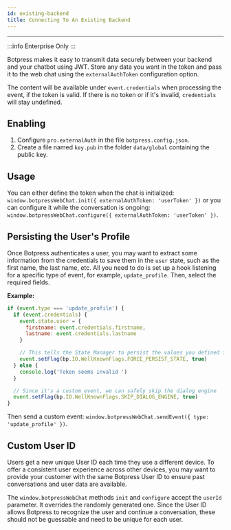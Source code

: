```yaml
---
id: existing-backend
title: Connecting To An Existing Backend
---
```


-----------------

:::info 
Enterprise Only
:::

Botpress makes it easy to transmit data securely between your backend and your chatbot using JWT. Store any data you want in the token and pass it to the web chat using the `externalAuthToken` configuration option.

The content will be available under `event.credentials` when processing the event, if the token is valid. If there is no token or if it's invalid, `credentials` will stay undefined.

## Enabling

1. Configure `pro.externalAuth` in the file `botpress.config.json`.
2. Create a file named `key.pub` in the folder `data/global` containing the public key.

## Usage

You can either define the token when the chat is initialized: `window.botpressWebChat.init({ externalAuthToken: 'userToken' })` or you can configure it while the conversation is ongoing: `window.botpressWebChat.configure({ externalAuthToken: 'userToken' })`.

## Persisting the User's Profile

Once Botpress authenticates a user, you may want to extract some information from the credentials to save them in the `user` state, such as the first name, the last name, etc. All you need to do is set up a hook listening for a specific type of event, for example, `update_profile`. Then, select the required fields.

**Example:**

```js
if (event.type === 'update_profile') {
  if (event.credentials) {
    event.state.user = {
      firstname: event.credentials.firstname,
      lastname: event.credentials.lastname
    }

    // This tells the State Manager to persist the values you defined for `user`
    event.setFlag(bp.IO.WellKnownFlags.FORCE_PERSIST_STATE, true)
  } else {
    console.log('Token seems invalid ')
  }

  // Since it's a custom event, we can safely skip the dialog engine
  event.setFlag(bp.IO.WellKnownFlags.SKIP_DIALOG_ENGINE, true)
}
```

Then send a custom event: `window.botpressWebChat.sendEvent({ type: 'update_profile' })`.

## Custom User ID

Users get a new unique User ID each time they use a different device. To offer a consistent user experience across other devices, you may want to provide your customer with the same Botpress User ID to ensure past conversations and user data are available.

The `window.botpressWebChat` methods `init` and `configure` accept the `userId` parameter. It overrides the randomly generated one. Since the User ID allows Botpress to recognize the user and continue a conversation, these should not be guessable and need to be unique for each user.
